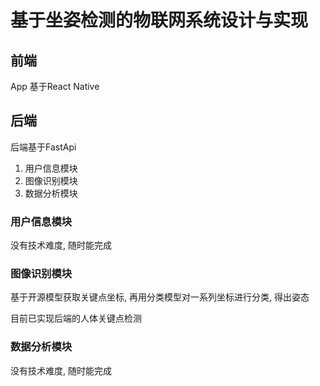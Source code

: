 # 基于坐姿检测的物联网系统设计与实现



## 前端

App 基于React Native

## 后端

后端基于FastApi

1. 用户信息模块
2. 图像识别模块
3. 数据分析模块

### 用户信息模块

没有技术难度, 随时能完成

### 图像识别模块

基于开源模型获取关键点坐标, 再用分类模型对一系列坐标进行分类, 得出姿态


目前已实现后端的人体关键点检测


### 数据分析模块

没有技术难度, 随时能完成